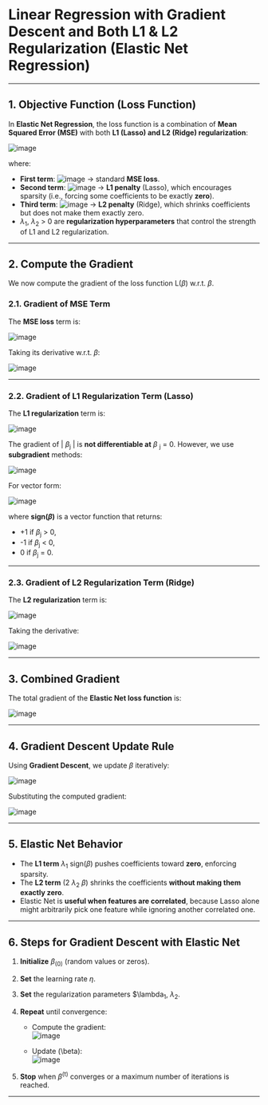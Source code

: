 # **Linear Regression with Gradient Descent and Both L1 & L2 Regularization (Elastic Net Regression)**  
 

---

## **1. Objective Function (Loss Function)**  
In **Elastic Net Regression**, the loss function is a combination of **Mean Squared Error (MSE)** with both **L1 (Lasso) and L2 (Ridge) regularization**:

![image](https://github.com/user-attachments/assets/e723309d-239e-4b51-a298-5f175abb3672)


where:
- **First term**: ![image](https://github.com/user-attachments/assets/6bee08e3-759c-457d-913c-e0409ad04b3c)
 → standard **MSE loss**.
- **Second term**: ![image](https://github.com/user-attachments/assets/b4bdc3d6-1937-4c65-960a-8ae8cd96fbc4)
 → **L1 penalty** (Lasso), which encourages sparsity (i.e., forcing some coefficients to be exactly **zero**).
- **Third term**: ![image](https://github.com/user-attachments/assets/353294f8-8d12-4150-8d37-c9b853798c34)
 → **L2 penalty** (Ridge), which shrinks coefficients but does not make them exactly zero.
- $\lambda$<sub>1</sub>, $\lambda$<sub>2</sub> > 0 are **regularization hyperparameters** that control the strength of L1 and L2 regularization.

---

## **2. Compute the Gradient**  
We now compute the gradient of the loss function L($\beta$) w.r.t. $\beta$.

### **2.1. Gradient of MSE Term**
The **MSE loss** term is:

![image](https://github.com/user-attachments/assets/d59122bb-49fb-4050-8fa6-db57c67acb78)


Taking its derivative w.r.t. $\beta$:

![image](https://github.com/user-attachments/assets/2b5980eb-91f0-41a6-801b-11797e6349e3)


---

### **2.2. Gradient of L1 Regularization Term (Lasso)**
The **L1 regularization** term is:

![image](https://github.com/user-attachments/assets/e7b82d05-ff96-4feb-9e1d-d6bc1b9a66e0)


The gradient of | $\beta$<sub>j</sub> | is **not differentiable at** $\beta$ <sub>j</sub> = 0. However, we use **subgradient** methods:

![image](https://github.com/user-attachments/assets/75c05eab-feef-410e-8b60-f90af31d384f)


For vector form:

![image](https://github.com/user-attachments/assets/bd432c1f-0722-4b1a-a782-93f3a477481f)


where **sign($\beta$)** is a vector function that returns:
- +1 if $\beta$<sub>j</sub> > 0,
- -1 if $\beta$<sub>j</sub> < 0,
- 0 if $\beta$<sub>j</sub> = 0.

---

### **2.3. Gradient of L2 Regularization Term (Ridge)**
The **L2 regularization** term is:

![image](https://github.com/user-attachments/assets/6d1b919b-b816-461f-9ed8-0bae0d69ad7b)


Taking the derivative:

![image](https://github.com/user-attachments/assets/9110b7de-e815-4451-a1c7-aaad278864d4)


---

## **3. Combined Gradient**  
The total gradient of the **Elastic Net loss function** is:

![image](https://github.com/user-attachments/assets/e86ff05b-5ea6-4cf8-9c34-76596c43bf6d)


---

## **4. Gradient Descent Update Rule**  
Using **Gradient Descent**, we update $\beta$ iteratively:

![image](https://github.com/user-attachments/assets/4a6fbb78-d7ed-4344-abac-b7d0bf64c4d6)


Substituting the computed gradient:

![image](https://github.com/user-attachments/assets/fc61138f-56b4-499c-a020-3d79a60269fc)


---

## **5. Elastic Net Behavior**
- The **L1 term** $\lambda$<sub>1</sub> sign($\beta$) pushes coefficients toward **zero**, enforcing sparsity.
- The **L2 term** (2 $\lambda$<sub>2</sub> $\beta$) shrinks the coefficients **without making them exactly zero**.
- Elastic Net is **useful when features are correlated**, because Lasso alone might arbitrarily pick one feature while ignoring another correlated one.

---

## **6. Steps for Gradient Descent with Elastic Net**
1. **Initialize** $\beta$<sub>(0)</sub> (random values or zeros).
2. **Set** the learning rate $\eta$.
3. **Set** the regularization parameters $\lambda<sub>1</sub>, $\lambda$<sub>2</sub>.
4. **Repeat** until convergence:
   - Compute the gradient:  
     ![image](https://github.com/user-attachments/assets/6d26d97a-d544-451e-bb70-ea4a873a724e)

   - Update \(\beta\):  
     ![image](https://github.com/user-attachments/assets/33389304-5c7e-47fb-9017-13eae1bfc21c)

5. **Stop** when $\beta$<sup>(t)</sup> converges or a maximum number of iterations is reached.

---
